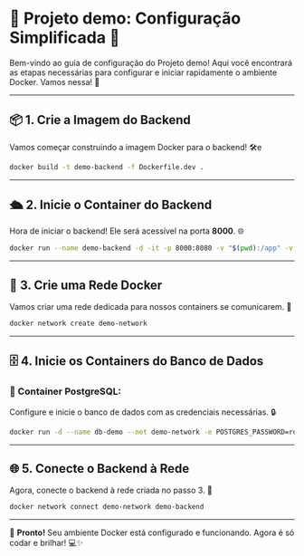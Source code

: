 # 🌟 Projeto demo: Configuração Simplificada 🚀

Bem-vindo ao guia de configuração do Projeto demo! Aqui você encontrará as etapas necessárias para configurar e iniciar rapidamente o ambiente Docker. Vamos nessa! 💪

---

## 📦 1. Crie a Imagem do Backend

Vamos começar construindo a imagem Docker para o backend! 🛠️e

```bash
docker build -t demo-backend -f Dockerfile.dev .
```

---

## 🛳️ 2. Inicie o Container do Backend

Hora de iniciar o backend! Ele será acessível na porta **8000**. 🌐

```bash
docker run --name demo-backend -d -it -p 8000:8080 -v "$(pwd):/app" -v "$HOME/.ssh:/root/.ssh" -w /app demo-backend
```

---

## 🔗 3. Crie uma Rede Docker

Vamos criar uma rede dedicada para nossos containers se comunicarem. 📡

```bash
docker network create demo-network
```

---

## 🗄️ 4. Inicie os Containers do Banco de Dados

### 🐘 Container PostgreSQL:
Configure e inicie o banco de dados com as credenciais necessárias. 🔒

```bash
docker run -d --name db-demo --net demo-network -e POSTGRES_PASSWORD=root postgres
```

---

## 🌐 5. Conecte o Backend à Rede

Agora, conecte o backend à rede criada no passo 3. 🚦

```bash
docker network connect demo-network demo-backend
```

---

🎉 **Pronto!** Seu ambiente Docker está configurado e funcionando. Agora é só codar e brilhar! 💻✨
